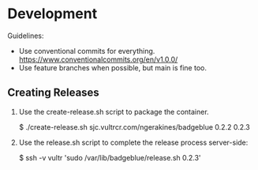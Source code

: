 # Development

Guidelines:

* Use conventional commits for everything. https://www.conventionalcommits.org/en/v1.0.0/
* Use feature branches when possible, but main is fine too.

## Creating Releases

1. Use the create-release.sh script to package the container.

    $ ./create-release.sh sjc.vultrcr.com/ngerakines/badgeblue 0.2.2 0.2.3

2. Use the release.sh script to complete the release process server-side:

    $ ssh -v vultr 'sudo /var/lib/badgeblue/release.sh 0.2.3'

